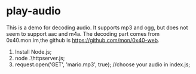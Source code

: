 # play-audio
This is a demo for decoding audio. It supports mp3 and ogg, but does not seem to support aac and m4a.
The decoding part comes from 0x40.mon.im,the github is  https://github.com/mon/0x40-web.

1. Install Node.js;
2. node .\httpserver.js;  
3. request.open('GET', 'mario.mp3', true);    //choose your audio in index.js;
